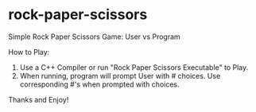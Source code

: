 # rock-paper-scissors
Simple Rock Paper Scissors Game: User vs Program

How to Play:
1. Use a C++ Compiler or run "Rock Paper Scissors Executable" to Play.
3. When running, program will prompt User with # choices. Use corresponding #'s when prompted with choices.


Thanks and Enjoy!
